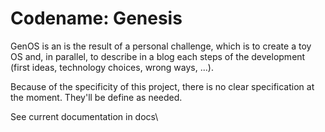 # Codename: Genesis

GenOS is an is the result of a personal challenge, which is to create a toy OS and, in parallel, to describe in a blog each steps of the development (first ideas, technology choices, wrong ways, ...).

Because of the specificity of this project, there is no clear specification at the moment.
They'll be define as needed.

See current documentation in docs\